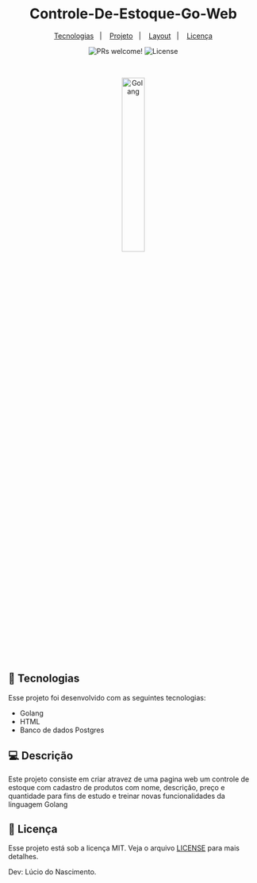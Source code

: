 <h1 align="center">
  Controle-De-Estoque-Go-Web
</h1>

<p align="center">
  <a href="#-tecnologias">Tecnologias</a>&nbsp;&nbsp;&nbsp;|&nbsp;&nbsp;&nbsp;
  <a href="#-projeto">Projeto</a>&nbsp;&nbsp;&nbsp;|&nbsp;&nbsp;&nbsp;
  <a href="#-layout">Layout</a>&nbsp;&nbsp;&nbsp;|&nbsp;&nbsp;&nbsp;
  <a href="#memo-licença">Licença</a>
</p>

<p align="center">
 <img src="https://img.shields.io/static/v1?label=PRs&message=welcome&color=49AA26&labelColor=000000" alt="PRs welcome!" />

  <img alt="License" src="https://img.shields.io/static/v1?label=license&message=MIT&color=49AA26&labelColor=000000">
</p>

<br>

<p align="center">
  <img alt="Golang" src="https://github.com/lucio-iot-dev/Monitorador-de-Sites-Go/blob/main/Fotos/Golang%20readme.jpeg" width="30%">
</p>

## 🚀 Tecnologias

Esse projeto foi desenvolvido com as seguintes tecnologias:

- Golang
- HTML
- Banco de dados Postgres

## 💻 Descrição

Este projeto consiste em criar atravez de uma pagina web um controle de estoque com cadastro de produtos com nome, descrição, preço e quantidade para fins de estudo e treinar novas funcionalidades da linguagem Golang

## :memo: Licença

Esse projeto está sob a licença MIT. Veja o arquivo [LICENSE](https://github.com/lucio-iot-dev/Monitorador-de-Sites-Go/blob/main/LICENSE) para mais detalhes.


Dev: Lúcio do Nascimento.
